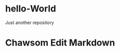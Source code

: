 # hello-World
Just another repository

Chawsom Edit Markdown
=====================

[Chawson]:mailto:xiaochangchs@gmail.com
